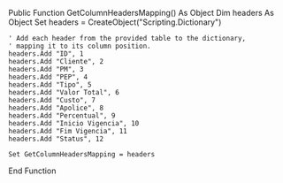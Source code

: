 Public Function GetColumnHeadersMapping() As Object
    Dim headers As Object
    Set headers = CreateObject("Scripting.Dictionary")
    
    ' Add each header from the provided table to the dictionary,
    ' mapping it to its column position.
    headers.Add "ID", 1
    headers.Add "Cliente", 2
    headers.Add "PM", 3
    headers.Add "PEP", 4
    headers.Add "Tipo", 5
    headers.Add "Valor Total", 6
    headers.Add "Custo", 7
    headers.Add "Apolice", 8
    headers.Add "Percentual", 9
    headers.Add "Inicio Vigencia", 10
    headers.Add "Fim Vigencia", 11
    headers.Add "Status", 12
    
    Set GetColumnHeadersMapping = headers
End Function